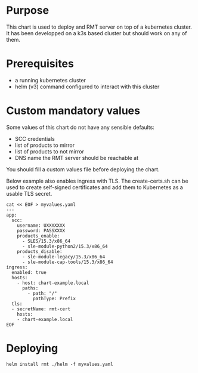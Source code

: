 # Purpose

This chart is used to deploy and RMT server on top of a kubernetes cluster.
It has been developped on a k3s based cluster but should work on any of them.

# Prerequisites

- a running kubernetes cluster
- helm (v3) command configured to interact with this cluster

# Custom mandatory values

Some values of this chart do not have any sensible defaults:
- SCC credentials
- list of products to mirror
- list of products to not mirror
- DNS name the RMT server should be reachable at

You should fill a custom values file before deploying the chart.

Below example also enables ingress with TLS.
The create-certs.sh can be used to create self-signed certificates and
add them to Kubernetes as a usable TLS secret.

```
cat << EOF > myvalues.yaml
---
app:
  scc:
    username: UXXXXXXX
    password: PASSXXXX
    products_enable:
      - SLES/15.3/x86_64
      - sle-module-python2/15.3/x86_64
    products_disable:
      - sle-module-legacy/15.3/x86_64
      - sle-module-cap-tools/15.3/x86_64
ingress:
  enabled: true
  hosts:
    - host: chart-example.local
      paths:
        - path: "/"
          pathType: Prefix
  tls:
  - secretName: rmt-cert
    hosts:
    - chart-example.local
EOF
```


#

# Deploying

`helm install rmt ./helm -f myvalues.yaml`
